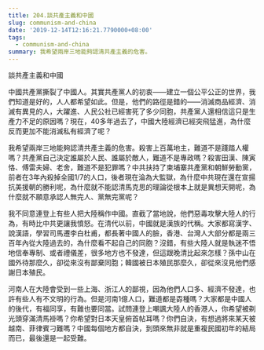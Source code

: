 ```yaml
---
title: 204.談共產主義和中國
slug: communism-and-china
date: '2019-12-14T12:16:21.7790000+08:00'
tags:
  - communism-and-china
summary: 我希望兩岸三地能夠認清共產主義的危害。
---
```



談共產主義和中國



中國共產黨撕裂了中國人。其實共產黨人的初衷——建立一個公平公正的世界，我們知道是好的，人人都希望如此。但是，他們的路徑是錯的——消滅商品經濟、消滅有異見的人，大躍進、人民公社已經害死了多少同胞，共產黨人還相信這只是生產力不足的原因嗎？現在，40多年過去了，中國大陸經濟已經突飛猛進，為什麼反而更加不能消滅私有經濟了呢？



我希望兩岸三地能夠認清共產主義的危害。殺害上百萬地主，難道不是踐踏人權嗎？共產黨自己決定誰屬於人民、誰屬於敵人，難道不是專政嗎？殺害田漢、陳寅恪、傅雷夫婦、老舍，難道不是犯罪嗎？中共扶持了柬埔寨共產黨和朝鮮勞動黨，前者在3年內殺掉全國1/7的人口，後者現在淪為大監獄，為什麼中共現在還在宣揚抗美援朝的勝利呢，為什麼就不能認清馬克思的理論從根本上就是異想天開呢，為什麼就不願意承認人無完人、黨無完黨呢？



我不同意連登上有些人把大陸稱作中國。直截了當地說，他們惡毒攻擊大陸人的行為，有時比中共更讓我憤怒。在清代以前，中國就是漢族的代稱。大家都寫漢字、說漢語，學習司馬遷李白杜甫，都長著中國人的臉，香港、台灣人大部分都是兩三百年內從大陸過去的，為什麼看不起自己的同胞？沒錯，有些大陸人就是執迷不悟地信奉專制、或者禮儀差，很多地方也不發達，但這跟晚清比起來怎樣？孫中山在國外待那麼久，卻從來沒有鄙棄同胞；韓國被日本殖民那麼久，卻從來沒見他們感謝日本殖民。



河南人在大陸會受到一些上海、浙江人的鄙視，因為他們人口多、經濟不發達，也許有些人有不文明的行為。但是河南1億人口，難道都是孬種嗎？大家都是中國人的後代，有福同享，有難也要同當。試問連登上嘲諷大陸人的香港人，你希望被剃光頭穿滿清馬褂嗎？你希望對日本天皇俯首帖耳嗎？你們自決，有想過將來某天被越南、菲律賓刁難嗎？中國每個地方都自決，到頭來無非就是重複民國初年的結局而已，最後還是一起受難。
